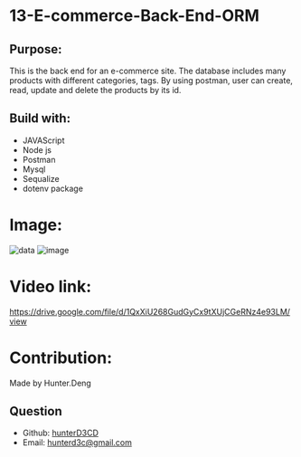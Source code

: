 # 13-E-commerce-Back-End-ORM
## Purpose:

 This is the back end for an e-commerce site. The database includes many products with different categories, tags. By using postman, user can create, read, update and delete the products by its id. 

## Build with:

- JAVAScript
- Node js
- Postman
- Mysql
- Sequalize
- dotenv package

# Image:
![data](https://user-images.githubusercontent.com/82790906/127800982-cf4a8d7a-56c9-4e4b-8f81-0d556dadbe2d.PNG)
![image](https://user-images.githubusercontent.com/82790906/127801288-6d1c76ef-789b-44eb-a51c-bcb9df2cefd9.png)


# Video link:
https://drive.google.com/file/d/1QxXiU268GudGyCx9tXUjCGeRNz4e93LM/view


# Contribution:

Made by Hunter.Deng

## Question
  * Github: [hunterD3CD](https://github.com/hunterD3CD)
  * Email: hunterd3c@gmail.com 
